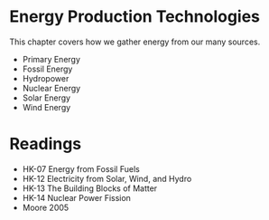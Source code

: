 # Energy Production Technologies

This chapter covers how we gather energy from our many sources.

- Primary Energy
- Fossil Energy
- Hydropower
- Nuclear Energy
- Solar Energy
- Wind Energy

# Readings
- HK-07 Energy from Fossil Fuels
- HK-12 Electricity from Solar, Wind, and Hydro
- HK-13 The Building Blocks of Matter
- HK-14 Nuclear Power Fission
- Moore 2005
